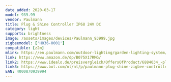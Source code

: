 ```yaml
---
date_added: 2020-03-17
model: 939.99
vendor: Paulmann
title: Plug & Shine Controller IP68 24V DC
category: light
supports: brightness
image: /assets/images/devices/Paulmann_93999.jpg
zigbeemodel: ['H036-0001']
compatible: [z2m]
mlink: https://en.paulmann.com/outdoor-lighting/garden-lighting-system/control/plug-und-shine-zigbeecontroller-ip68-24vdc-max.-75w-black/93999
link: https://www.amazon.de/dp/B075X17RMG/
link2: https://www.idealo.de/preisvergleich/OffersOfProduct/6884034_-plug-shine-zigbee-controller-outdoor-ip68-939-99-paulmann.html
link3: https://www.bol.com/nl/nl/p/paulmann-plug-shine-zigbee-controller-ip68-24v-dc-zwart/9200000109480362/
EAN: 4000870939994
---
```



